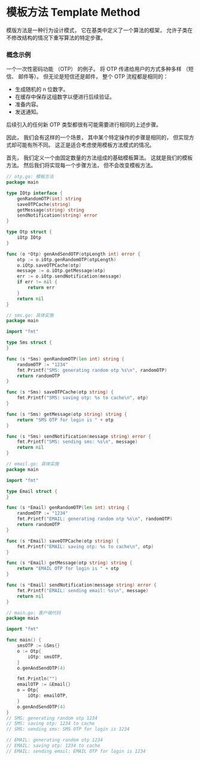 # 模板方法 Template Method
模版方法是一种行为设计模式， 它在基类中定义了一个算法的框架， 允许子类在不修改结构的情况下重写算法的特定步骤。

### 概念示例
一个一次性密码功能 （OTP） 的例子。 将 OTP 传递给用户的方式多种多样 （短信、 邮件等）。 但无论是短信还是邮件， 整个 OTP 流程都是相同的：

- 生成随机的 n 位数字。
- 在缓存中保存这组数字以便进行后续验证。
- 准备内容。
- 发送通知。

后续引入的任何新 OTP 类型都很有可能需要进行相同的上述步骤。

因此， 我们会有这样的一个场景， 其中某个特定操作的步骤是相同的， 但实现方式却可能有所不同。 这正是适合考虑使用模板方法模式的情况。

首先， 我们定义一个由固定数量的方法组成的基础模板算法。 这就是我们的模板方法。 然后我们将实现每一个步骤方法， 但不会改变模板方法。

```go
// otp.go: 模板方法
package main

type IOtp interface {
    genRandomOTP(int) string
    saveOTPCache(string)
    getMessage(string) string
    sendNotification(string) error
}

type Otp struct {
    iOtp IOtp
}

func (o *Otp) genAndSendOTP(otpLength int) error {
    otp := o.iOtp.genRandomOTP(otpLength)
    o.iOtp.saveOTPCache(otp)
    message := o.iOtp.getMessage(otp)
    err := o.iOtp.sendNotification(message)
    if err != nil {
        return err
    }
    return nil
}

// sms.go: 具体实施
package main

import "fmt"

type Sms struct {
}

func (s *Sms) genRandomOTP(len int) string {
    randomOTP := "1234"
    fmt.Printf("SMS: generating random otp %s\n", randomOTP)
    return randomOTP
}

func (s *Sms) saveOTPCache(otp string) {
    fmt.Printf("SMS: saving otp: %s to cache\n", otp)
}

func (s *Sms) getMessage(otp string) string {
    return "SMS OTP for login is " + otp
}

func (s *Sms) sendNotification(message string) error {
    fmt.Printf("SMS: sending sms: %s\n", message)
    return nil
}

// email.go: 具体实施
package main

import "fmt"

type Email struct {
}

func (s *Email) genRandomOTP(len int) string {
    randomOTP := "1234"
    fmt.Printf("EMAIL: generating random otp %s\n", randomOTP)
    return randomOTP
}

func (s *Email) saveOTPCache(otp string) {
    fmt.Printf("EMAIL: saving otp: %s to cache\n", otp)
}

func (s *Email) getMessage(otp string) string {
    return "EMAIL OTP for login is " + otp
}

func (s *Email) sendNotification(message string) error {
    fmt.Printf("EMAIL: sending email: %s\n", message)
    return nil
}

// main.go: 客户端代码
package main

import "fmt"

func main() {
    smsOTP := &Sms{}
    o := Otp{
        iOtp: smsOTP,
    }
    o.genAndSendOTP(4)

    fmt.Println("")
    emailOTP := &Email{}
    o = Otp{
        iOtp: emailOTP,
    }
    o.genAndSendOTP(4)
}
// SMS: generating random otp 1234
// SMS: saving otp: 1234 to cache
// SMS: sending sms: SMS OTP for login is 1234

// EMAIL: generating random otp 1234
// EMAIL: saving otp: 1234 to cache
// EMAIL: sending email: EMAIL OTP for login is 1234
```